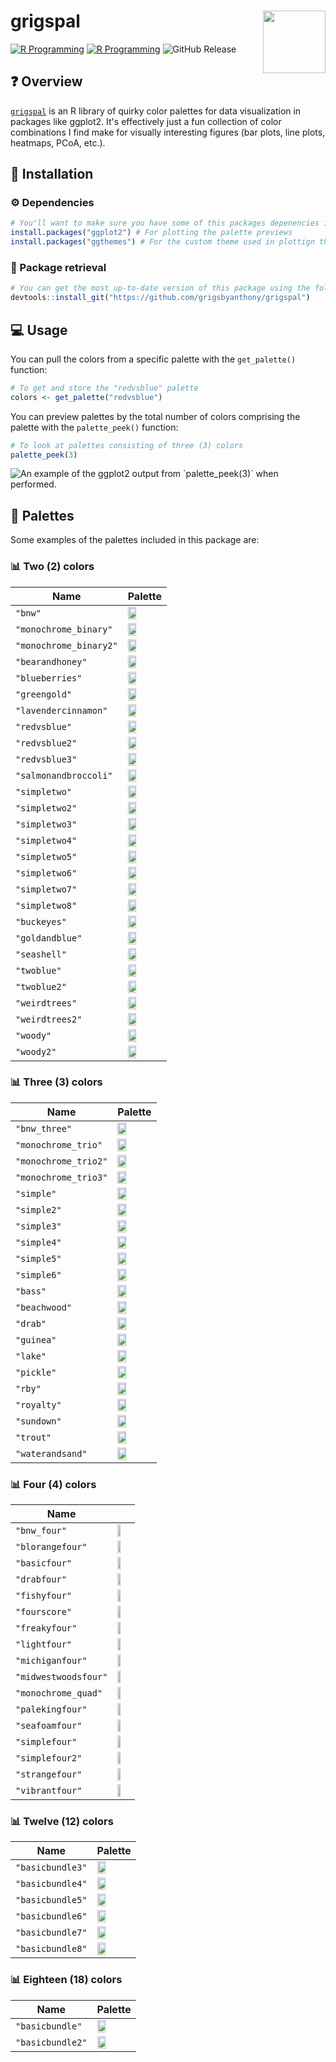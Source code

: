 # grigspal<a href="https://github.com/grigsbyanthony/grigspal"><img src="man/assets/sillygooplogo.png" align="right" height="100" /></a>
[![R Programming](https://img.shields.io/badge/R-276DC3?style=for-the-badge&logo=r&logoColor=white)](https://www.r-project.org/about.html)
[![R Programming](https://img.shields.io/badge/GitHub-100000?style=for-the-badge&logo=github&logoColor=white
)]([https://www.r-project.org/about.html](https://github.com/grigsbyanthony))
![GitHub Release](https://img.shields.io/github/v/release/grigsbyanthony/grigspal)

## ❓ Overview
[`grigspal`](#start) is an R library of quirky color palettes for data visualization in packages like ggplot2. It's effectively just a fun collection of color combinations I find make for visually interesting figures (bar plots, line plots, heatmaps, PCoA, etc.).

## 🔧 Installation
### ⚙️ Dependencies
``` r
# You'll want to make sure you have some of this packages depenencies installed if you don't already have them:
install.packages("ggplot2") # For plotting the palette previews
install.packages("ggthemes") # For the custom theme used in plottign the palette previews
```
### 🔗 Package retrieval
``` r
# You can get the most up-to-date version of this package using the following command:
devtools::install_git("https://github.com/grigsbyanthony/grigspal")
```
## 💻 Usage
You can pull the colors from a specific palette with the `get_palette()` function:
``` r
# To get and store the "redvsblue" palette
colors <- get_palette("redvsblue")
```
You can preview palettes by the total number of colors comprising the palette with the `palette_peek()` function:
``` r
# To look at palettes consisting of three (3) colors
palette_peek(3)
```
<img src="man/assets/3example.png" alt="An example of the ggplot2 output from `palette_peek(3)` when performed."/>

## 🎨 Palettes
Some examples of the palettes included in this package are:
### 📊 Two (2) colors

| Name                                                                                                                            | Palette                                                                                                                  |
| -------------------------------------------------------------------------------------------------------------------------------- | -------------------------------------------------------------------------------------------------------------------- |
| `"bnw"`                      | <img src="man/assets/palette swatches/bnw.png" width="50%"/>                       |
| `"monochrome_binary"`                      | <img src="man/assets/palette swatches/monochrome_binary.png" width="50%"/>                       |
| `"monochrome_binary2"`                      | <img src="man/assets/palette swatches/monochrome_binary2.png" width="50%"/>                       |
| `"bearandhoney"`                      | <img src="man/assets/palette swatches/bearandhoney.png" width="50%"/>                       |
| `"blueberries"`                      | <img src="man/assets/palette swatches/blueberries.png" width="50%"/>                       |
| `"greengold"`                      | <img src="man/assets/palette swatches/greengold.png" width="50%"/>                       |
| `"lavendercinnamon"`                      | <img src="man/assets/palette swatches/lavendercinnamon.png" width="50%"/>                       |
| `"redvsblue"`                      | <img src="man/assets/palette swatches/redvsblue.png" width="50%"/>                       |
| `"redvsblue2"`                      | <img src="man/assets/palette swatches/redvsblue2.png" width="50%"/>                       |
| `"redvsblue3"`                      | <img src="man/assets/palette swatches/redvsblue3.png" width="50%"/>                       |
| `"salmonandbroccoli"`                      | <img src="man/assets/palette swatches/salmonandbroccoli.png" width="50%"/>                       |
| `"simpletwo"`                      | <img src="man/assets/palette swatches/simpletwo.png" width="50%"/>                       |
| `"simpletwo2"`                      | <img src="man/assets/palette swatches/simpletwo2.png" width="50%"/>                       |
| `"simpletwo3"`                      | <img src="man/assets/palette swatches/simpletwo3.png" width="50%"/>                       |
| `"simpletwo4"`                      | <img src="man/assets/palette swatches/simpletwo4.png" width="50%"/>                       |
| `"simpletwo5"`                      | <img src="man/assets/palette swatches/simpletwo5.png" width="50%"/>                       |
| `"simpletwo6"`                      | <img src="man/assets/palette swatches/simpletwo6.png" width="50%"/>                       |
| `"simpletwo7"`                      | <img src="man/assets/palette swatches/simpletwo7.png" width="50%"/>                       |
| `"simpletwo8"`                      | <img src="man/assets/palette swatches/simpletwo8.png" width="50%"/>                       |
| `"buckeyes"`                      | <img src="man/assets/palette swatches/buckeyes.png" width="50%"/>                       |
| `"goldandblue"`                      | <img src="man/assets/palette swatches/goldandblue.png" width="50%"/>                       |
| `"seashell"`                      | <img src="man/assets/palette swatches/seashell.png" width="50%"/>                       |
| `"twoblue"`                      | <img src="man/assets/palette swatches/twoblue.png" width="50%"/>                       |
| `"twoblue2"`                      | <img src="man/assets/palette swatches/twoblue2.png" width="50%"/>                       |
| `"weirdtrees"`                      | <img src="man/assets/palette swatches/weirdtrees.png" width="50%"/>                       |
| `"weirdtrees2"`                      | <img src="man/assets/palette swatches/weirdtrees2.png" width="50%"/>                       |
| `"woody"`                      | <img src="man/assets/palette swatches/woody.png" width="50%"/>                       |
| `"woody2"`                      | <img src="man/assets/palette swatches/woody2.png" width="50%"/>                       |

### 📊 Three (3) colors
| Name                                                                                                                            | Palette                                                                                                                  |
| -------------------------------------------------------------------------------------------------------------------------------- | -------------------------------------------------------------------------------------------------------------------- |
| `"bnw_three"`                      | <img src="man/assets/palette swatches/bnw_three.png" width="50%"/>                       |
| `"monochrome_trio"`                      | <img src="man/assets/palette swatches/monochrome_trio.png" width="50%"/>                       |
| `"monochrome_trio2"`                      | <img src="man/assets/palette swatches/monochrome_trio2.png" width="50%"/>                       |
| `"monochrome_trio3"`                      | <img src="man/assets/palette swatches/monochrome_trio3.png" width="50%"/>                       |
| `"simple"`                      | <img src="man/assets/palette swatches/simple.png" width="50%"/>                       |
| `"simple2"`                      | <img src="man/assets/palette swatches/simple2.png" width="50%"/>                       |
| `"simple3"`                      | <img src="man/assets/palette swatches/simple3.png" width="50%"/>                       |
| `"simple4"`                      | <img src="man/assets/palette swatches/simple4.png" width="50%"/>                       |
| `"simple5"`                      | <img src="man/assets/palette swatches/simple5.png" width="50%"/>                       |
| `"simple6"`                      | <img src="man/assets/palette swatches/simple6.png" width="50%"/>                       |
| `"bass"`                      | <img src="man/assets/palette swatches/bass.png" width="50%"/>                       |
| `"beachwood"`                      | <img src="man/assets/palette swatches/beachwood.png" width="50%"/>                       |
| `"drab"`                      | <img src="man/assets/palette swatches/drab.png" width="50%"/>                       |
| `"guinea"`                      | <img src="man/assets/palette swatches/guinea.png" width="50%"/>                       |
| `"lake"`                      | <img src="man/assets/palette swatches/lake.png" width="50%"/>                       |
| `"pickle"`                      | <img src="man/assets/palette swatches/pickle.png" width="50%"/>                       |
| `"rby"`                      | <img src="man/assets/palette swatches/rby.png" width="50%"/>                       |
| `"royalty"`                      | <img src="man/assets/palette swatches/royalty.png" width="50%"/>                       |
| `"sundown"`                      | <img src="man/assets/palette swatches/sundown.png" width="50%"/>                       |
| `"trout"`                      | <img src="man/assets/palette swatches/trout.png" width="50%"/>                       |
| `"waterandsand"`                      | <img src="man/assets/palette swatches/waterandsand.png" width="50%"/>                       |

### 📊 Four (4) colors
| Name                                                                                                                            |                                                                                                                   |
| -------------------------------------------------------------------------------------------------------------------------------- | -------------------------------------------------------------------------------------------------------------------- |
| `"bnw_four"`                      | <img src="man/assets/palette swatches/bnw_four.png" width="50%"/>                       |
| `"blorangefour"`                      | <img src="man/assets/palette swatches/blorangefour.png" width="50%"/>                       |
| `"basicfour"`                      | <img src="man/assets/palette swatches/basicfour.png" width="50%"/>                       |
| `"drabfour"`                      | <img src="man/assets/palette swatches/drabfour.png" width="50%"/>                       |
| `"fishyfour"`                      | <img src="man/assets/palette swatches/fishyfour.png" width="50%"/>                       |
| `"fourscore"`                      | <img src="man/assets/palette swatches/fourscore.png" width="50%"/>                       |
| `"freakyfour"`                      | <img src="man/assets/palette swatches/freakyfour.png" width="50%"/>                       |
| `"lightfour"`                      | <img src="man/assets/palette swatches/lightfour.png" width="50%"/>                       |
| `"michiganfour"`                      | <img src="man/assets/palette swatches/michiganfour.png" width="50%"/>                       |
| `"midwestwoodsfour"`                      | <img src="man/assets/palette swatches/midwestwoodsfour.png" width="50%"/>                       |
| `"monochrome_quad"`                      | <img src="man/assets/palette swatches/monochrome_quad.png" width="50%"/>                       |
| `"palekingfour"`                      | <img src="man/assets/palette swatches/palekingfour.png" width="50%"/>                       |
| `"seafoamfour"`                      | <img src="man/assets/palette swatches/seafoamfour.png" width="50%"/>                       |
| `"simplefour"`                      | <img src="man/assets/palette swatches/simplefour.png" width="50%"/>                       |
| `"simplefour2"`                      | <img src="man/assets/palette swatches/simplefour2.png" width="50%"/>                       |
| `"strangefour"`                      | <img src="man/assets/palette swatches/strangefour.png" width="50%"/>                       |
| `"vibrantfour"`                      | <img src="man/assets/palette swatches/vibrantfour.png" width="50%"/>                       |

### 📊 Twelve (12) colors

| Name                                                                                                                            | Palette                                                                                                                  |
| -------------------------------------------------------------------------------------------------------------------------------- | -------------------------------------------------------------------------------------------------------------------- |
| `"basicbundle3"`                      | <img src="man/assets/palette swatches/basicbundle3.png" width="50%"/>                       |
| `"basicbundle4"`                      | <img src="man/assets/palette swatches/basicbundle4.png" width="50%"/>                       |
| `"basicbundle5"`                      | <img src="man/assets/palette swatches/basicbundle5.png" width="50%"/>                       |
| `"basicbundle6"`                      | <img src="man/assets/palette swatches/basicbundle6.png" width="50%"/>                       |
| `"basicbundle7"`                      | <img src="man/assets/palette swatches/basicbundle7.png" width="50%"/>                       |
| `"basicbundle8"`                      | <img src="man/assets/palette swatches/basicbundle8.png" width="50%"/>                       |

### 📊 Eighteen (18) colors 

|Name   |  Palette   |
| -------------------------------------------------------------------------------------------------------------------------------- | -------------------------------------------------------------------------------------------------------------------- |
| `"basicbundle"`                      | <img src="man/assets/palette swatches/basicbundle.png" width="50%"/>                       |
| `"basicbundle2"`                      | <img src="man/assets/palette swatches/basicbundle2.png" width="50%"/>                       |
